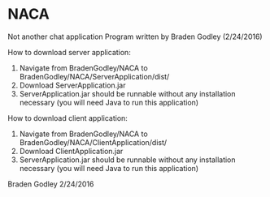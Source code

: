 # NACA
Not another chat application
Program written by Braden Godley (2/24/2016)

How to download server application:

1. Navigate from BradenGodley/NACA to BradenGodley/NACA/ServerApplication/dist/
2. Download ServerApplication.jar
3. ServerApplication.jar should be runnable without any installation necessary (you will need Java to run this application)

How to download client application:

1. Navigate from BradenGodley/NACA to BradenGodley/NACA/ClientApplication/dist/
2. Download ClientApplication.jar
3. ServerApplication.jar should be runnable without any installation necessary (you will need Java to run this application)


Braden Godley
2/24/2016
